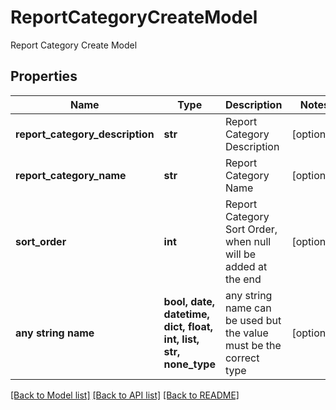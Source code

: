 # ReportCategoryCreateModel

Report Category Create Model

## Properties
Name | Type | Description | Notes
------------ | ------------- | ------------- | -------------
**report_category_description** | **str** | Report Category Description | [optional] 
**report_category_name** | **str** | Report Category Name | [optional] 
**sort_order** | **int** | Report Category Sort Order, when null will be added at the end | [optional] 
**any string name** | **bool, date, datetime, dict, float, int, list, str, none_type** | any string name can be used but the value must be the correct type | [optional]

[[Back to Model list]](../README.md#documentation-for-models) [[Back to API list]](../README.md#documentation-for-api-endpoints) [[Back to README]](../README.md)



